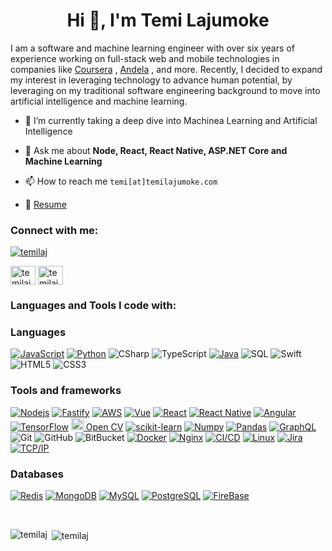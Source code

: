 <h1 align="center">Hi 👋, I'm Temi Lajumoke</h1>
I am a software and machine learning engineer with over six years of experience working on full-stack web  and mobile technologies in companies like <a href="https://www.coursera.org/" rel="noopener" target="_blank">Coursera</a> , <a href="https://www.andela.com/" rel="noopener" target="_blank">Andela</a> , and more. Recently, I decided to expand my interest in leveraging technology to advance human potential, by leveraging on my traditional software engineering background to move into artificial intelligence and machine learning. </h3>



- 🌱 I’m currently  taking a deep dive into Machinea Learning and Artificial Intelligence

- 💬 Ask me about **Node, React, React Native, ASP.NET Core and Machine Learning**

- 📫 How to reach me `temi[at]temilajumoke.com`

- 📄 [Resume](https://docs.google.com/document/d/10VwUDE_BDvAQTlE0b_lTKByrhOLKa_qZHG6TGFbftUg/edit?usp=sharing)

<h3 align="left">Connect with me:</h3>
<p align="left"> <a href="https://twitter.com/temilaj" target="_blank"><img src="https://img.shields.io/twitter/follow/temilaj?logo=twitter&style=for-the-badge" alt="temilaj" /></a> </p>
<p align="left">
<a href="https://twitter.com/temilaj" target="blank"><img align="center" src="https://cdn.jsdelivr.net/npm/simple-icons@3.0.1/icons/twitter.svg" alt="temilaj" height="30" width="40" /></a>
<a href="https://linkedin.com/in/temilajumoke" target="blank"><img align="center" src="https://cdn.jsdelivr.net/npm/simple-icons@3.0.1/icons/linkedin.svg" alt="temilajumoke" height="30" width="40" /></a>
</p>

<h3 align="left">Languages and Tools I code with:</h3>

### Languages

[![JavaScript](https://img.shields.io/badge/-JavaScript-000?style=flat-square&logo=JavaScript&logoColor=ddc508)](https://github.com/adamalston?tab=repositories&q=&type=&language=javascript)
[![Python](https://img.shields.io/badge/-Python-000?style=flat-square&logo=python)](https://github.com/adamalston?tab=repositories&q=&type=&language=python)
![CSharp](https://img.shields.io/badge/-CSharp-000?style=flat-square&logo=c-sharp&logoColor=007ACC)
![TypeScript](https://img.shields.io/badge/-TypeScript-000?style=flat-square&logo=TypeScript&logoColor=007ACC)
[![Java](https://img.shields.io/badge/-Java-fff?style=flat-square&logo=Java&logoColor=007396)](https://github.com/adamalston?tab=repositories&q=&type=&language=java)
![SQL](https://img.shields.io/badge/-SQL-fff?style=flat-square&logo=MySQL&logoColor=4479A1)
![Swift](https://img.shields.io/badge/-Swift-000?style=flat-square&logo=Swift)
![HTML5](https://img.shields.io/badge/-HTML5-E34F26?style=flat-square&logo=html5&logoColor=white)
![CSS3](https://img.shields.io/badge/-CSS3-1572B6?style=flat-square&logo=css3)

### Tools and frameworks

[![Nodejs](https://img.shields.io/badge/-Nodejs-black?style=flat-square&logo=Node.js)](https://nodejs.org)
[![Fastify](https://img.shields.io/badge/-fastify-000000?style=flat-square&logo=Fastify)](https://www.fastify.io/)
[![AWS](https://img.shields.io/badge/-AWS-000?style=flat-square&logo=Amazon-AWS&logoColor=fff)](https://aws.amazon.com/)
[![Vue](https://img.shields.io/badge/-Vue-black?style=flat-square&logo=Vue.js)](https://vuejs.org)
[![React](https://img.shields.io/badge/-React-black?style=flat-square&logo=React)](https://Reactjs.org)
[![React Native](https://img.shields.io/badge/-React%20Native-61dafb?style=flat-square&logo=React&logoColor=000)](https://reactnative.dev/)
[![Angular](https://img.shields.io/badge/-Angular-ff0000?style=flat-square&logo=angular&logoColor=ffffff)](https://Angular.io)
[![TensorFlow](https://img.shields.io/badge/-TensorFlow-fff?style=flat-square&logo=tensorflow)](https://www.tensorflow.org/)
<a href="https://opencv.org/" target="_blank"> <img src="https://www.vectorlogo.zone/logos/opencv/opencv-icon.svg" alt="opencv" width="20" height="20"/> Open CV</a> 
[![scikit-learn](https://img.shields.io/badge/-scikit%20learn-fff?style=flat-square&logo=scikit-learn)](https://scikit-learn.org)
[![Numpy](https://img.shields.io/badge/-Numpy-013243?style=flat-square&logo=numpy)](https://numpy.org/)
[![Pandas](https://img.shields.io/badge/-Pandas-130654?style=flat-square&logo=pandas)](https://pandas.pydata.org/)
[![GraphQL](https://img.shields.io/badge/-GraphQL-d64292?style=flat-square&logo=graphql&logoColor=ffffff)](https://www.graphql.org/)
![Git](https://img.shields.io/badge/-Git-black?style=flat-square&logo=git)
![GitHub](https://img.shields.io/badge/-GitHub-181717?style=flat-square&logo=github)
![BitBucket](https://img.shields.io/badge/-BitBucket-darkblue?style=flat-square&logo=bitbucket)
[![Docker](https://img.shields.io/badge/-Docker-000?style=flat-square&logo=Docker)]()
[![Nginx](https://img.shields.io/badge/-Nginx-099639?style=flat-square&logo=nginx&logoColor=fff)](https://www.nginx.com/)
[![CI/CD](https://img.shields.io/badge/-CI%2FCD-000?style=flat-square&logo=CircleCI&logoColor=fff)]()
[![Linux](https://img.shields.io/badge/-Linux-000?style=flat-square&logo=Linux&logoColor=FCC624)]()
[![Jira](https://img.shields.io/badge/-Jira-000?style=flat-square&logo=Jira-Software&logoColor=0052CC)]()
[![TCP/IP](https://img.shields.io/badge/-TCP%2FIP-000?style=flat-square&logo=Cisco)]()
### Databases
[![Redis](https://img.shields.io/badge/-Redis-DC382D?style=flat-square&logo=Redis&logoColor=ffffff)](https://redis.io/)
[![MongoDB](https://img.shields.io/badge/-MongoDB-47A248?style=flat-square&logo=MongoDB&logoColor=ffffff)](https://www.mongodb.com/)
[![MySQL](https://img.shields.io/badge/-MySQL-4479A1?style=flat-square&logo=MySQL&logoColor=ffffff)](https://www.mysql.com/)
[![PostgreSQL](https://img.shields.io/badge/-PostgreSQL-336791?style=flat-square&logo=Postgresql&logoColor=ffffff)](https://www.postgresql.org/)
[![FireBase](https://img.shields.io/badge/-Firebase-fff?style=flat-square&logo=firebase)](https://firebase.google.com/)

<br />
<p><img align="left" src="https://github-readme-stats.vercel.app/api/top-langs?username=temilaj&show_icons=true&locale=en&layout=compact" alt="temilaj" /></p>

<p>&nbsp;<img align="center" src="https://github-readme-stats.vercel.app/api?username=temilaj&show_icons=true&locale=en" alt="temilaj" /></p>
